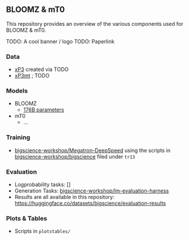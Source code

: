 ## BLOOMZ & mT0

This repository provides an overview of the various components used for BLOOMZ & mT0.

TODO: A cool banner / logo
TODO: Paperlink

### Data

- [xP3](https://huggingface.co/datasets/bigscience/xP3) created via TODO
- [xP3mt](https://huggingface.co/datasets/bigscience/xP3mt) ; TODO

### Models

- BLOOMZ
    - [176B parameters](https://huggingface.co/bigscience/bloomz)
- mT0
    - ...

### Training

- [bigscience-workshop/Megatron-DeepSpeed](https://github.com/bigscience-workshop/Megatron-DeepSpeed) using the scripts in [bigscience-workshop/bigscience](https://github.com/bigscience-workshop/bigscience/tree/master/train) filed under `tr13`

### Evaluation

- Logprobability tasks: []
- Generation Tasks: [bigscience-workshop/lm-evaluation-harness](https://github.com/bigscience-workshop/lm-evaluation-harness)
- Results are all available in this repository: https://huggingface.co/datasets/bigscience/evaluation-results

### Plots & Tables

- Scripts in `plotstables/`

